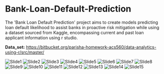 # Bank-Loan-Default-Prediction
The 'Bank Loan Default Prediction' project aims to create models predicting loan default likelihood to assist banks in proactive risk mitigation while using a dataset sourced from Kaggle, encompassing current and past loan applicant information using r studio.

**Data_set:**
https://bitbucket.org/parisha-homework-acs560/data-analytics-using-r/src/master/


![Slide1](https://github.com/user-attachments/assets/32245360-cab2-44d4-8ae5-0a4c04ad89a0)
![Slide2](https://github.com/user-attachments/assets/9e486135-89cd-4c13-8a48-f043843d4a97)
![Slide3](https://github.com/user-attachments/assets/233aa9ec-ffa1-4e03-82f7-3a607114c4ae)
![Slide4](https://github.com/user-attachments/assets/8bca587e-7a01-4fdf-b045-2e2e77ff2352)
![Slide5](https://github.com/user-attachments/assets/34c6c6ed-5675-4fba-a72a-2b6da234e082)
![Slide6](https://github.com/user-attachments/assets/a26026e1-ab24-4b05-abf7-133b5c5a97d4)
![Slide7](https://github.com/user-attachments/assets/249b2e09-6abe-43ac-b96d-4f98fbd2ef4c)
![Slide8](https://github.com/user-attachments/assets/4046cb45-c82e-4aab-a15b-e3606b44d722)
![Slide9](https://github.com/user-attachments/assets/c2299518-548b-4bfc-9c6e-716f8827625a)
![Slide10](https://github.com/user-attachments/assets/e845f44b-23c7-4bda-a1c1-bc79b5f125ec)
![Slide11](https://github.com/user-attachments/assets/86386203-e701-4190-bc85-ee07f891d2a7)
![Slide12](https://github.com/user-attachments/assets/0a0dc950-acbd-4471-836d-8c2677986e07)
![Slide13](https://github.com/user-attachments/assets/f72532d0-88b9-491e-b000-618d6b64f354)
![Slide14](https://github.com/user-attachments/assets/b0a7b287-cc4e-41fa-862e-40844eceb6a5)
![Slide15](https://github.com/user-attachments/assets/d2a30d2d-5460-4643-aa5d-e5eaf1fe0793)



